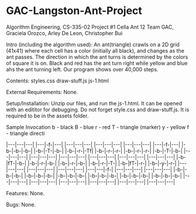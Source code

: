 # GAC-Langston-Ant-Project
Algorithm Engineering, CS-335-02
Project #1 Cella Ant 12
Team GAC, Graciela Orozco, Arley De Leon, Christopher Bui

Intro (including the algorithm used):
  An ant(triangle) crawls on a 2D grid (41x41) where each cell has a color (initially all black), and changes as the ant passes. The direction in which the ant turns is determined by the colors of square it is on. Black and red has the ant turn right while yellow and blue ahs the ant turning left.  Our program shows over 40,000 steps.
  
Contents:
  styles.css
  draw-stuff.js
  js-1.html
  
External Requirements:
  None.
  
Setup/Installation:
  Unzip our files, and run the js-1.html.  It can be opened with an edititor for debugging.  Do not forget style.css and draw-stuff.js.  It is required to be in the assets folder.
  
Sample Invocation
b - black         B - blue
r - red           T - triangle (marker)
y - yellow        f - triangle directi

|---|---|---|   |---|-f-|---|   |---|---|---|   |---|---|---|   |---|---|---|   |---|-f-|---|
|-b-|-b-|-b-|   |-b-|-T-|-b-|   |-b-|-r-|-Tf|   |-b-|-r-|-r-|   |-b-|-r-|-r-|   |-b-|-T-|-b-|
|---|---|---|   |---|---|---|   |---|---|---|   |---|---|---|   |---|---|---|   |---|---|---|
|-b-|fT-|-b-|   |-b-|-r-|-b-|   |-b-|-r-|-b-|   |-b-|-r-|-T-|   |-b-|fT-|-r-|   |-b-|-y-|-r-|
|---|---|---|   |---|---|---|   |---|---|---|   |---|---|-f-|   |---|---|---|   |---|---|---|
|-b-|-b-|-b-|   |-b-|-b-|-b-|   |-b-|-b-|-b-|   |-b-|-b-|-b-|   |-b-|-b-|-b-|   |-b-|-b-|-b-|
|---|---|---|   |---|---|---|   |---|---|---|   |---|---|---|   |---|---|---|   |---|---|---|
  
Features:
None.

Bugs:
None.
